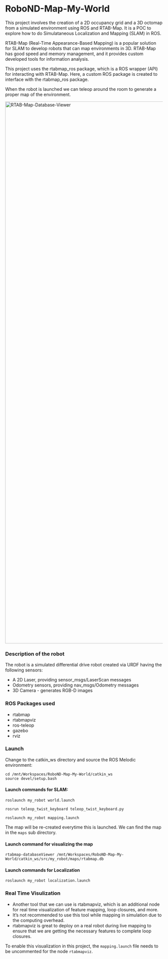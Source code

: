 # RoboND-Map-My-World

This project involves the creation of a 2D occupancy grid and a 3D octomap from a simulated environment using ROS and RTAB-Map. It is a POC to explore how to do Simulataneous Localization and Mapping (SLAM) in ROS.

RTAB-Map (Real-Time Appearance-Based Mapping) is a popular solution for SLAM to develop robots that can map environments in 3D. RTAB-Map has good speed and memory management, and it provides custom developed tools for information analysis. 

This project uses the rtabmap_ros package, which is a ROS wrapper (API) for interacting with RTAB-Map. Here, a custom ROS package is created to interface with the rtabmap_ros package. 

When the robot is launched we can teleop around the room to generate a proper map of the environment.

<img width="1728" alt="RTAB-Map-Database-Viewer" src="https://user-images.githubusercontent.com/3985351/164980294-8c7da44c-f686-432d-8935-6f586da9ea6f.png">

### Description of the robot

The robot is a simulated differential drive robot created via URDF having the following sensors:

 - A 2D Laser, providing sensor_msgs/LaserScan messages
 - Odometry sensors, providing nav_msgs/Odometry messages
 - 3D Camera - generates RGB-D images

### ROS Packages used
 - rtabmap
 - rtabmapviz
 - ros-teleop
 - gazebo
 - rviz

### Launch 

Change to the catkin_ws directory and source the ROS Melodic environment:

    cd /mnt/Workspaces/RoboND-Map-My-World/catkin_ws
    source devel/setup.bash

#### Launch commands for SLAM:

`roslaunch my_robot world.launch`

`rosrun teleop_twist_keyboard teleop_twist_keyboard.py`

`roslaunch my_robot mapping.launch`

The map will be re-created everytime this is launched. 
We can find the map in the `maps` sub directory.

#### Launch command for visualizing the map
`rtabmap-databaseViewer /mnt/Workspaces/RoboND-Map-My-World/catkin_ws/src/my_robot/maps/rtabmap.db`

#### Launch commands for Localization

`roslaunch my_robot localization.launch`

### Real Time Visulization

 - Another tool that we can use is rtabmapviz, which is an additional node for real time visualization of feature mapping, loop closures, and more.
 - It’s not recommended to use this tool while mapping in simulation due to the computing overhead.
 - rtabmapviz is great to deploy on a real robot during live mapping to ensure that we are getting the necessary features to complete loop closures.

To enable this visualization in this project, the `mapping.launch` file needs to be uncommented for the node `rtabmapviz`. 
